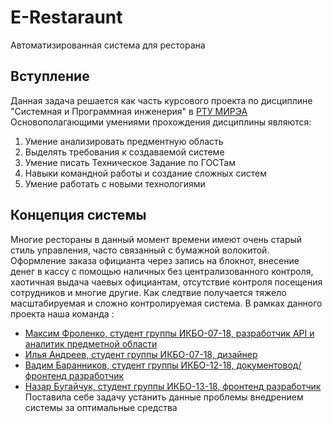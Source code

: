 # E-Restaraunt
Автоматизированная система для ресторана
## Вступление
Данная задача решается как часть курсового проекта по дисциплине "Системная и Программная инженерия" в [РТУ МИРЭА](https://www.mirea.ru)
Основополагающими умениями прохождения дисциплины являются:

1. Умение анализировать предментную область
2. Выделять требования к создаваемой системе
3. Умение писать Техническое Задание по ГОСТам
4. Навыки командной работы и создание сложных систем
5. Умение работать с новыми технологиями

## Концепция системы
Многие рестораны в данный момент времени имеют очень старый стиль управления, часто связанный с бумажной волокитой.
Оформление заказа официанта через запись на блокнот, внесение денег в кассу с помощью наличных без централизованного контроля,
хаотичная выдача чаевых официантам, отсутствие контроля посещения сотрудников и многие другие.
Как следтвие получается тяжело масштабируемая и сложно контролируемая система.
В рамках данного проекта наша команда : 
* [Максим Фроленко, студент группы ИКБО-07-18, разработчик API и аналитик предметной области](https://github.com/maximzec)
* [Илья Андреев, студент группы ИКБО-07-18, дизайнер](https://github.com/BangUpIlya)
* [Вадим Баранников, студент группы ИКБО-12-18, документовод/фронтенд разработчик](https://github.com/vadimka099)
* [Назар Бугайчук, студент группы ИКБО-13-18, фронтенд разработчик](https://github.com/Nazzaarr)
Поставила себе задачу устанить данные проблемы внедрением системы за оптимальные средства
